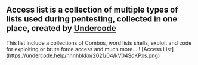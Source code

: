 
## Access list is a collection of multiple types of lists used during pentesting, collected in one place, created by [Undercode](https://undercode.help)
This list include a collections of Combos, word lists shells, exploit and code for exploiting or brute force access and much more…
! [Access List] (https://undercode.help/nnnhbkkn/2021/04/kV04SdKPxs.png)
